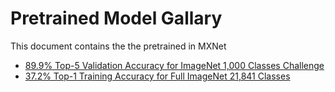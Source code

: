 Pretrained Model Gallary
========================
This document contains the the pretrained in MXNet

* [89.9% Top-5 Validation Accuracy for ImageNet 1,000 Classes Challenge](https://github.com/dmlc/mxnet-model-gallery/tree/master/imagenet-1k-inception)
* [37.2% Top-1 Training Accuracy for Full ImageNet 21,841 Classes](https://github.com/dmlc/mxnet-model-gallery/tree/master/imagenet-21k-inception)

